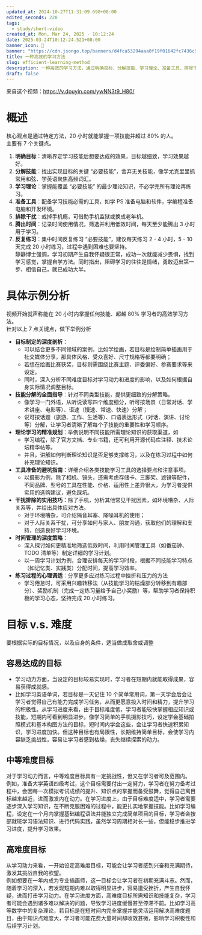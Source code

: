 ```yaml
---
updated_at: 2024-10-27T11:31:09.698+08:00
edited_seconds: 220
tags:
  - study/short-video
created_at: Mon, Mar 24, 2025 - 10:12:24
date: 2025-03-24T10:12:24.521+08:00
banner_icon: 🎄
banner: "https://cdn.jsongo.top/banners/d4fca53294aaa0f19f01642fc7436c98.jpg"
title: 一种高效的学习方法
slug: efficient-learning-method
description: 一种高效的学习方法，通过明确目标、分解技能、学习理论、准备工具、排除干扰、腾出时间和反复练习等七个关键步骤，在20小时内掌握一项技能并超过80%的人
draft: false
---
```

来自这个视频：https://v.douyin.com/ywNN3t9_H80/  
# 概述
核心观点是通过特定方法，20 小时就能掌握一项技能并超过 80% 的人。  
主要有 7 个关键点。
1. **明确目标**：清晰界定学习技能后想要达成的效果，目标越细致，学习效果越好。
2. **分解技能**：找出实现目标的关键 “必要技能”，舍弃无关技能，像学尤克里里抓常用和弦、学英语聚焦高频词汇。
3. **学习理论**：掌握能覆盖 “必要技能” 的最少理论知识，不必学完所有理论再练习。
4. **准备工具**：配备学习技能必需的工具，如学 PS 准备电脑和软件，学编程准备电脑和开发环境。
5. **排除干扰**：戒掉手机瘾，可借助手机监狱或换成老年机。
6. **腾出时间**：记录时间使用情况，筛选并利用低效时间，每天至少能腾出 3 小时用于学习。
7. **反复练习**：集中时间反复练习 “必要技能”，建议每天练习 2 - 4 小时，5 - 10 天完成 20 小时练习，过程中遇到困难也要坚持。  
    静静博士强调，学习初期产生自我怀疑很正常，成功一次就能减少畏惧，找到学习感觉，掌握自学方法。同时指出，阻碍学习的往往是情绪，勇敢迈出第一步、相信自己，就已成功大半。
# 具体示例分析
视频开始就声称能在 20 小时内掌握任何技能、超越 80% 学习者的高效学习方法。  
针对以上 7 点关键点，做下举例分析
- **目标制定的深度剖析**：
	- 可以结合更多不同领域的案例，比如学绘画，若目标是绘制简单插画用于社交媒体分享，那具体风格、受众喜好、尺寸规格等都要明确；
	- 若想在绘画比赛获奖，目标则需围绕比赛主题、评委偏好、参赛要求等来设定。
	- 同时，深入分析不同难度目标对学习动力和进度的影响，以及如何根据自身实际情况调整目标。
- **技能分解的全面指导**：针对不同类型技能，提供更细致的分解策略。
	- 像学习一门外语，从听说读写四个维度细分，听可按场景（日常对话、学术讲座、电影等）、语速（慢速、常速、快速）分解；
	- 说可按话题（旅游、工作、生活等）、口语表达形式（对话、演讲、讨论等）分解，让学习者清晰了解每个子技能的重要性和学习顺序。
- **理论学习的精准规划**：举例说明不同技能所需理论知识的获取渠道，如
	- 学习编程，除了官方文档、专业书籍，还可利用开源代码库注释、技术论坛精华帖等。
	- 并且，讲解如何判断理论知识是否足够支撑练习，以及在练习过程中如何补充理论知识。
- **工具准备的避坑指南**：详细介绍各类技能学习工具的选择要点和注意事项。
	- 以摄影为例，除了相机、镜头，还需考虑存储卡、三脚架、滤镜等配件，不同品牌、型号的工具在性能、价格、适用性上差异很大，为学习者提供实用的选购建议，避免踩坑。
- **干扰排除的实用技巧**：除了手机，分析其他常见干扰因素，如环境嘈杂、人际关系等，并给出具体应对方法。
	- 对于环境嘈杂，可介绍隔音耳塞、降噪耳机的使用；
	- 对于人际关系干扰，可分享如何与家人、朋友沟通，获取他们的理解和支持，创造良好学习环境。
- **时间管理的深度策略**：
	- 深入探讨如何更精准地筛选低效时间，利用时间管理工具（如番茄钟、TODO 清单等）制定详细的学习计划。
	- 以一周学习计划为例，合理安排每天的学习时段，根据不同技能学习特点（如记忆类、实践类）分配时间，提高学习效率。
- **练习过程的心理调适**：分享更多应对练习过程中挫折和压力的方法
	- 学习倦怠时，可采用兴趣转移法（从技能学习的枯燥部分转移到有趣部分）、奖励机制（完成一定练习量给予自己小奖励）等，帮助学习者保持积极的学习心态，坚持完成 20 小时练习。
# 目标 v.s. 难度
要根据实际的目标情况，以及自身的条件，适当做成取舍或调整
## **容易达成的目标**
- 学习动力方面，当设定的目标较易实现时，学习者在短期内就能取得成果，容易获得成就感。
- 比如学习英语单词，若目标是一天记住 10 个简单常用词，第一天学会后会让学习者觉得自己有能力完成学习任务，从而更愿意投入时间和精力，提升学习的积极性。从学习进度来看，由于目标难度低，学习者能较快掌握相应知识或技能，短期内可看到明显进步。像学习简单的手机摄影技巧，设定学会基础拍照模式和基本构图方法的目标，短时间内学会这些，会让学习者快速积累知识，学习进度加快。但这种目标也有局限性，长期维持简单目标，会使学习内容缺乏挑战性，容易让学习者感到枯燥，丧失继续探索的动力。
## **中等难度目标**
对于学习动力而言，中等难度目标具有一定挑战性，但又在学习者可及范围内。  
例如，准备大学英语四级考试，这个目标需要付出一定努力，学习者在努力备考过程中，会因每一次模拟考试成绩的提升、知识点的掌握而备受鼓舞，觉得自己离目标越来越近，进而激发内在动力。在学习进度上，由于目标难度适中，学习者需要逐步深入学习知识，在不断克服困难的过程中，能更扎实地掌握技能。比如学习编程，设定在一个月内掌握基础编程语法并能独立完成简单项目的目标，学习者会按部就班学习语法知识、进行代码实践，虽然学习周期相对长一些，但能稳步推进学习进度，提升学习效果。
## **高难度目标**
从学习动力来看，一开始设定高难度目标，可能会让学习者感到兴奋和充满期待，激发其挑战自我的欲望。  
例如想要在一年内成为专业插画师，这一目标会让学习者在初期充满斗志。然而，随着学习的深入，若发现短期内难以取得明显进步，容易遭受挫折，产生自我怀疑，进而打击学习动力。在学习进度方面，高难度目标所需知识和技能复杂，学习者可能会遇到诸多难以解决的问题，导致学习进度缓慢甚至停滞不前。比如学习高等数学中的复杂理论，若目标是在短时间内完全掌握并能灵活运用解决高难度题目，由于知识点难度大，学习者可能花费大量时间却收效甚微，影响学习积极性和后续学习计划。
